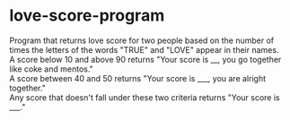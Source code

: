 # love-score-program
Program that returns love score for two people based on the number of times the letters of the words "TRUE" and "LOVE" appear in their names.<br />
A score below 10 and above 90 returns "Your score is __, you go together like coke and mentos."<br />
A score between 40 and 50 returns  "Your score is ___, you are alright together."<br />
Any score that doesn't fall under these two criteria returns "Your score is ___." 
